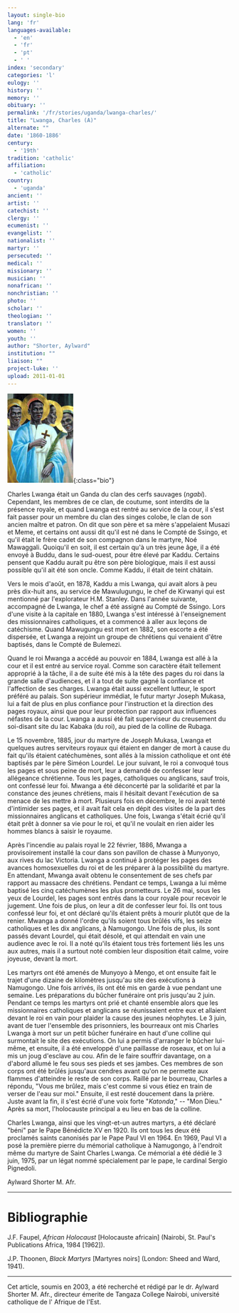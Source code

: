 ```yaml
---
layout: single-bio
lang: 'fr'
languages-available:
  - 'en'
  - 'fr'
  - 'pt'
  - ' '
index: 'secondary'
categories: 'l'
eulogy: ''
history: ''
memory: ''
obituary: ''
permalink: '/fr/stories/uganda/lwanga-charles/'
title: "Lwanga, Charles (A)"
alternate: ""
date: '1860-1886'
century:
  - '19th'
tradition: 'catholic'
affiliation:
  - 'catholic'
country:
  - 'uganda'
ancient: ''
artist: ''
catechist: ''
clergy: ''
ecumenist: ''
evangelist: ''
nationalist: ''
martyr: ''
persecuted: ''
medical: ''
missionary: ''
musician: ''
nonafrican: ''
nonchristian: ''
photo: ''
scholar: ''
theologian: ''
translator: ''
women: ''
youth: ''
author: "Shorter, Aylward"
institution: ""
liaison: ""
project-luke: ''
upload: 2011-01-01
---
```


![Charles Lwanga](/images/bio-pics/uganda/lwanga-charles/lwanga.jpg){:class="bio"}

Charles Lwanga était un Ganda du clan des cerfs sauvages (*ngabi*). Cependant, les membres de ce clan, de coutume, sont interdits de la présence royale, et quand Lwanga est rentré au service de la cour, il s'est fait passer pour un membre du clan des singes colobe, le clan de son ancien maître et patron. On dit que son père et sa mère s'appelaient Musazi et Meme, et certains ont aussi dit qu'il est né dans le Compté de Ssingo, et qu'il était le frère cadet de son compagnon dans le martyre, Noé Mawaggali. Quoiqu'il en soit, il est certain qu'à un très jeune âge, il a été envoyé à Buddu, dans le sud-ouest, pour être élevé par Kaddu. Certains pensent que Kaddu aurait pu être son père biologique, mais il est aussi possible qu'il ait été son oncle. Comme Kaddu, il était de teint châtain.

Vers le mois d'août, en 1878, Kaddu a mis Lwanga, qui avait alors à peu près dix-huit ans, au service de Mawulugungu, le chef de Kirwanyi qui est mentionné par l'explorateur H.M. Stanley. Dans l'année suivante, accompagné de Lwanga, le chef a été assigné au Compté de Ssingo. Lors d'une visite à la capitale en 1880, Lwanga s'est intéressé à l'enseignement des missionnaires catholiques, et a commencé à aller aux leçons de catéchisme. Quand Mawugungu est mort en 1882, son escorte a été dispersée, et Lwanga a rejoint un groupe de chrétiens qui venaient d'être baptisés, dans le Compté de Bulemezi.

Quand le roi Mwanga a accédé au pouvoir en 1884, Lwanga est allé à la cour et il est entré au service royal. Comme son caractère était tellement approprié à la tâche, il a de suite été mis à la tête des pages du roi dans la grande salle d'audiences, et il a tout de suite gagné la confiance et l'affection de ses charges. Lwanga était aussi excellent lutteur, le sport préféré au palais. Son supérieur immédiat, le futur martyr Joseph Mukasa, lui a fait de plus en plus confiance pour l'instruction et la direction des pages royaux, ainsi que pour leur protection par rapport aux influences néfastes de la cour. Lwanga a aussi été fait superviseur du creusement du soi-disant site du lac Kabaka (du roi), au pied de la colline de Rubaga.

Le 15 novembre, 1885, jour du martyre de Joseph Mukasa, Lwanga et quelques autres serviteurs royaux qui étaient en danger de mort à cause du fait qu'ils étaient catéchumènes, sont allés à la mission catholique et ont été baptisés par le père Siméon Lourdel. Le jour suivant, le roi a convoqué tous les pages et sous peine de mort, leur a demandé de confesser leur allégeance chrétienne. Tous les pages, catholiques ou anglicans, sauf trois, ont confessé leur foi. Mwanga a été déconcerté par la solidarité et par la constance des jeunes chrétiens, mais il hésitait devant l'exécution de sa menace de les mettre à mort. Plusieurs fois en décembre, le roi avait tenté d'intimider ses pages, et il avait fait cela en dépit des visites de la part des missionnaires anglicans et catholiques. Une fois, Lwanga s'était écrié qu'il était prêt à donner sa vie pour le roi, et qu'il ne voulait en rien aider les hommes blancs à saisir le royaume.

Après l'incendie au palais royal le 22 février, 1886, Mwanga a provisoirement installé la cour dans son pavillon de chasse à Munyonyo, aux rives du lac Victoria. Lwanga a continué à protéger les pages des avances homosexuelles du roi et de les préparer à la possibilité du  martyre. En attendant, Mwanga avait obtenu le consentement de ses chefs par rapport au massacre des chrétiens. Pendant ce temps, Lwanga a lui même baptisé les cinq catéchumènes les plus prometteurs. Le 26 mai, sous les yeux de Lourdel, les pages sont entrés dans la cour royale pour recevoir le jugement. Une fois de plus, on leur a dit de confesser leur foi. Ils ont tous confessé leur foi, et ont déclaré qu'ils étaient prêts à mourir plutôt que de la renier. Mwanga a donné l'ordre qu'ils soient tous brûlés vifs, les seize catholiques et les dix anglicans, à Namugongo. Une fois de plus, ils sont passés devant Lourdel, qui était désolé, et qui attendait en vain une audience avec le roi. Il a noté qu'ils étaient tous très fortement liés les uns aux autres, mais il a surtout noté combien leur disposition était calme, voire joyeuse, devant la mort.

Les martyrs ont été amenés de Munyoyo à Mengo, et ont ensuite fait le trajet d'une dizaine de kilomètres jusqu'au site des exécutions à Namugongo. Une fois arrivés, ils ont été mis en garde à vue pendant une semaine. Les préparations du bûcher funéraire ont pris jusqu'au 2 juin. Pendant ce temps les martyrs ont prié et chanté ensemble alors que les missionnaires catholiques et anglicans se réunissaient entre eux et allaient devant le roi en vain pour plaider la cause des jeunes néophytes. Le 3 juin, avant de tuer l'ensemble des prisonniers, les bourreaux ont mis Charles Lwanga à mort sur un petit bûcher funéraire en haut d'une colline qui surmontait le site des exécutions. On lui a permis d'arranger le bûcher lui-même, et ensuite, il a été enveloppé d'une paillasse de roseaux, et on lui a mis un joug d'esclave au cou. Afin de le faire souffrir davantage, on a d'abord allumé le feu sous ses pieds et ses jambes. Ces membres de son corps ont été brûlés jusqu'aux cendres avant qu'on ne permette aux flammes d'atteindre le reste de son corps. Raillé par le bourreau, Charles a répondu, "Vous me brûlez, mais c'est comme si vous étiez en train de verser de l'eau sur moi." Ensuite, il est resté doucement dans la prière. Juste avant la fin, il s'est écrié d'une voix forte "*Katonda*," -- "Mon Dieu." Après sa mort, l'holocauste principal a eu lieu en bas de la colline.

Charles Lwanga, ainsi que les vingt-et-un autres martyrs, a été déclaré "béni" par le Pape Bénédicte XV en 1920. Ils ont tous les deux été proclamés saints canonisés par le Pape Paul VI en 1964. En 1969, Paul VI a posé la première pierre du mémorial catholique à Namugongo, à l'endroit même du martyre de Saint Charles Lwanga. Ce mémorial a été dédié le 3 juin, 1975, par un légat nommé spécialement par le pape, le cardinal Sergio Pignedoli.

Aylward Shorter M. Afr.

---

# Bibliographie

J.F. Faupel, *African Holocaust* [Holocauste africain] (Nairobi, St. Paul's Publications Africa, 1984 [1962]).

J.P. Thoonen, *Black Martyrs* [Martyres noirs] (London: Sheed and Ward, 1941).

---

Cet article, soumis en 2003, a été recherché et rédigé par le dr. Aylward Shorter M. Afr., directeur émerite de Tangaza College Nairobi, université catholique de l' Afrique de l'Est.